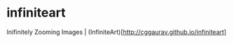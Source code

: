 infiniteart
===========

Inifinitely Zooming Images | (InfiniteArt)[http://cggaurav.github.io/infiniteart]

